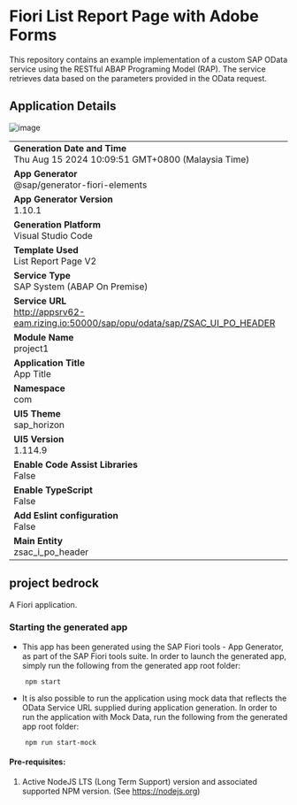 # Fiori List Report Page with Adobe Forms

This repository contains an example implementation of a custom SAP OData service using the RESTful ABAP Programing Model (RAP). The service retrieves data based on the parameters provided in the OData request.

## Application Details

![image](https://github.com/user-attachments/assets/78920739-9982-4469-9dd6-47d922ea5b0f)


|                                                                                            |
| ------------------------------------------------------------------------------------------ |
| **Generation Date and Time**<br>Thu Aug 15 2024 10:09:51 GMT+0800 (Malaysia Time)          |
| **App Generator**<br>@sap/generator-fiori-elements                                         |
| **App Generator Version**<br>1.10.1                                                        |
| **Generation Platform**<br>Visual Studio Code                                              |
| **Template Used**<br>List Report Page V2                                                   |
| **Service Type**<br>SAP System (ABAP On Premise)                                           |
| **Service URL**<br>http://appsrv62-eam.rizing.io:50000/sap/opu/odata/sap/ZSAC_UI_PO_HEADER |
| **Module Name**<br>project1                                                                |
| **Application Title**<br>App Title                                                         |
| **Namespace**<br>com                                                                       |
| **UI5 Theme**<br>sap_horizon                                                               |
| **UI5 Version**<br>1.114.9                                                                 |
| **Enable Code Assist Libraries**<br>False                                                  |
| **Enable TypeScript**<br>False                                                             |
| **Add Eslint configuration**<br>False                                                      |
| **Main Entity**<br>zsac_i_po_header                                                        |

## project bedrock

A Fiori application.

### Starting the generated app

- This app has been generated using the SAP Fiori tools - App Generator, as part of the SAP Fiori tools suite. In order to launch the generated app, simply run the following from the generated app root folder:

```
    npm start
```

- It is also possible to run the application using mock data that reflects the OData Service URL supplied during application generation. In order to run the application with Mock Data, run the following from the generated app root folder:

```
    npm run start-mock
```

#### Pre-requisites:

1. Active NodeJS LTS (Long Term Support) version and associated supported NPM version. (See https://nodejs.org)
